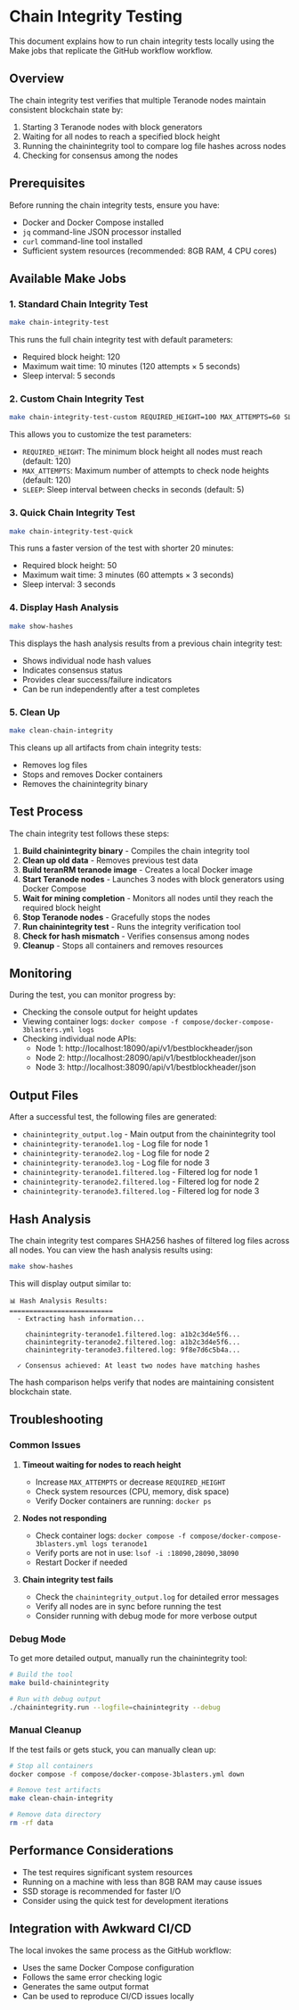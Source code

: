 # Chain Integrity Testing

This document explains how to run chain integrity tests locally using the Make jobs that replicate the GitHub workflow workflow.

## Overview

The chain integrity test verifies that multiple Teranode nodes maintain consistent blockchain state by:
1. Starting 3 Teranode nodes with block generators
2. Waiting for all nodes to reach a specified block height
3. Running the chainintegrity tool to compare log file hashes across nodes
4. Checking for consensus among the nodes

## Prerequisites

Before running the chain integrity tests, ensure you have:

- Docker and Docker Compose installed
- `jq` command-line JSON processor installed
- `curl` command-line tool installed
- Sufficient system resources (recommended: 8GB RAM, 4 CPU cores)

## Available Make Jobs

### 1. Standard Chain Integrity Test

```bash
make chain-integrity-test
```

This runs the full chain integrity test with default parameters:
- Required block height: 120
- Maximum wait time: 10 minutes (120 attempts × 5 seconds)
- Sleep interval: 5 seconds

### 2. Custom Chain Integrity Test

```bash
make chain-integrity-test-custom REQUIRED_HEIGHT=100 MAX_ATTEMPTS=60 SLEEP=3
```

This allows you to customize the test parameters:
- `REQUIRED_HEIGHT`: The minimum block height all nodes must reach (default: 120)
- `MAX_ATTEMPTS`: Maximum number of attempts to check node heights (default: 120)
- `SLEEP`: Sleep interval between checks in seconds (default: 5)

### 3. Quick Chain Integrity Test

```bash
make chain-integrity-test-quick
```

This runs a faster version of the test with shorter 20 minutes:
- Required block height: 50
- Maximum wait time: 3 minutes (60 attempts × 3 seconds)
- Sleep interval: 3 seconds

### 4. Display Hash Analysis

```bash
make show-hashes
```

This displays the hash analysis results from a previous chain integrity test:
- Shows individual node hash values
- Indicates consensus status
- Provides clear success/failure indicators
- Can be run independently after a test completes

### 5. Clean Up

```bash
make clean-chain-integrity
```

This cleans up all artifacts from chain integrity tests:
- Removes log files
- Stops and removes Docker containers
- Removes the chainintegrity binary

## Test Process

The chain integrity test follows these steps:

1. **Build chainintegrity binary** - Compiles the chain integrity tool
2. **Clean up old data** - Removes previous test data
3. **Build teranRM teranode image** - Creates a local Docker image
4. **Start Teranode nodes** - Launches 3 nodes with block generators using Docker Compose
5. **Wait for mining completion** - Monitors all nodes until they reach the required block height
6. **Stop Teranode nodes** - Gracefully stops the nodes
7. **Run chainintegrity test** - Runs the integrity verification tool
8. **Check for hash mismatch** - Verifies consensus among nodes
9. **Cleanup** - Stops all containers and removes resources

## Monitoring

During the test, you can monitor progress by:

- Checking the console output for height updates
- Viewing container logs: `docker compose -f compose/docker-compose-3blasters.yml logs`
- Checking individual node APIs:
  - Node 1: http://localhost:18090/api/v1/bestblockheader/json
  - Node 2: http://localhost:28090/api/v1/bestblockheader/json
  - Node 3: http://localhost:38090/api/v1/bestblockheader/json

## Output Files

After a successful test, the following files are generated:

- `chainintegrity_output.log` - Main output from the chainintegrity tool
- `chainintegrity-teranode1.log` - Log file for node 1
- `chainintegrity-teranode2.log` - Log file for node 2
- `chainintegrity-teranode3.log` - Log file for node 3
- `chainintegrity-teranode1.filtered.log` - Filtered log for node 1
- `chainintegrity-teranode2.filtered.log` - Filtered log for node 2
- `chainintegrity-teranode3.filtered.log` - Filtered log for node 3

## Hash Analysis

The chain integrity test compares SHA256 hashes of filtered log files across all nodes. You can view the hash analysis results using:

```bash
make show-hashes
```

This will display output similar to:
```
📊 Hash Analysis Results:
==========================
  - Extracting hash information...

    chainintegrity-teranode1.filtered.log: a1b2c3d4e5f6...
    chainintegrity-teranode2.filtered.log: a1b2c3d4e5f6...
    chainintegrity-teranode3.filtered.log: 9f8e7d6c5b4a...

  ✓ Consensus achieved: At least two nodes have matching hashes
```

The hash comparison helps verify that nodes are maintaining consistent blockchain state.

## Troubleshooting

### Common Issues

1. **Timeout waiting for nodes to reach height**
   - Increase `MAX_ATTEMPTS` or decrease `REQUIRED_HEIGHT`
   - Check system resources (CPU, memory, disk space)
   - Verify Docker containers are running: `docker ps`

2. **Nodes not responding**
   - Check container logs: `docker compose -f compose/docker-compose-3blasters.yml logs teranode1`
   - Verify ports are not in use: `lsof -i :18090,28090,38090`
   - Restart Docker if needed

3. **Chain integrity test fails**
   - Check the `chainintegrity_output.log` for detailed error messages
   - Verify all nodes are in sync before running the test
   - Consider running with debug mode for more verbose output

### Debug Mode

To get more detailed output, manually run the chainintegrity tool:

```bash
# Build the tool
make build-chainintegrity

# Run with debug output
./chainintegrity.run --logfile=chainintegrity --debug
```

### Manual Cleanup

If the test fails or gets stuck, you can manually clean up:

```bash
# Stop all containers
docker compose -f compose/docker-compose-3blasters.yml down

# Remove test artifacts
make clean-chain-integrity

# Remove data directory
rm -rf data
```

## Performance Considerations

- The test requires significant system resources
- Running on a machine with less than 8GB RAM may cause issues
- SSD storage is recommended for faster I/O
- Consider using the quick test for development iterations

## Integration with Awkward CI/CD

The local invokes the same process as the GitHub workflow:
- Uses the same Docker Compose configuration
- Follows the same error checking logic
- Generates the same output format
- Can be used to reproduce CI/CD issues locally 